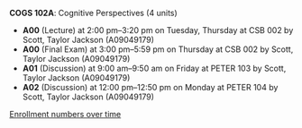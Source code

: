 **COGS 102A**: Cognitive Perspectives (4 units)

- **A00** (Lecture) at 2:00 pm–3:20 pm on Tuesday, Thursday at CSB 002 by Scott, Taylor Jackson (A09049179)
- **A00** (Final Exam) at 3:00 pm–5:59 pm on Thursday at CSB 002 by Scott, Taylor Jackson (A09049179)
- **A01** (Discussion) at 9:00 am–9:50 am on Friday at PETER 103 by Scott, Taylor Jackson (A09049179)
- **A02** (Discussion) at 12:00 pm–12:50 pm on Monday at PETER 104 by Scott, Taylor Jackson (A09049179)

[Enrollment numbers over time](./COGS102A.tsv)

